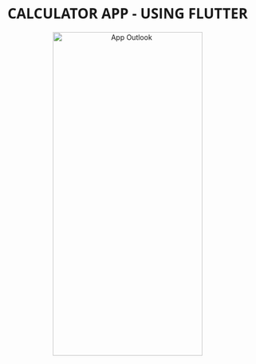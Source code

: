 <h1 align="center" style="font-family: 'Open Sans';">CALCULATOR APP - USING FLUTTER</h1>
<p align="Center" ><img src="https://github.com/MetalNomad78/calculator_app_flutter/assets/88272018/d52f12c8-ef3f-4ea7-9103-6267edc2e322" alt="App Outlook" width="300" height="650"></p>

